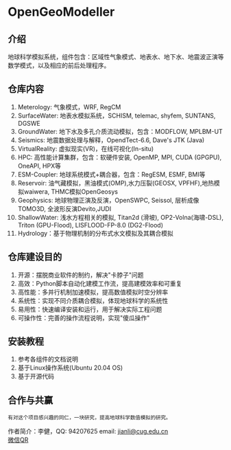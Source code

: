 # OpenGeoModeller

## 介绍

地球科学模拟系统，组件包含：区域性气象模式、地表水、地下水、地震波正演等数学模式，以及相应的前后处理程序。

## 仓库内容

1.  Meterology: 气象模式，WRF, RegCM
2.  SurfaceWater: 地表水模拟系统，SCHISM, telemac, shyfem, SUNTANS, DGSWE
3.  GroundWater: 地下水及多孔介质流动模拟，包含：MODFLOW, MPLBM-UT
4.	Seismics: 地震数据处理与解释，OpendTect-6.6, Dave's JTK (Java)
5.  VirtualReality: 虚拟现实(VR)，在线可视化(In-situ)
6.  HPC: 高性能计算集群，包含：软硬件安装, OpenMP, MPI, CUDA (GPGPU), OneAPI, HPX等
7.  ESM-Coupler: 地球系统模式+耦合器，包含：RegESM, ESMF, BMI等
8.  Reservoir: 油气藏模拟，黑油模式(OMP),水力压裂(GEOSX, VPFHF),地热模拟waiwera, THMC模拟OpenGeosys
9.  Geophysics: 地球物理正演及反演，OpenSWPC, Seissol, 层析成像TOMO3D, 全波形反演Devito,JUDI
10. ShallowWater: 浅水方程相关的模拟, Titan2d (滑坡), OP2-Volna(海啸-DSL), Triton (GPU-Flood), LISFLOOD-FP-8.0 (DG2-Flood)
11. Hydrology：基于物理机制的分布式水文模拟及其耦合模拟

## 仓库建设目的

1.  开源：摆脱商业软件的制约，解决"卡脖子"问题
2.  高效：Python脚本自动化建模工作流，提高建模效率和可重复
3.  高性能：多并行机制加速模拟，提高数值模拟时空分辨率
4.  系统性：实现不同介质耦合模拟，体现地球科学的系统性
5.  易用性：快速编译安装和运行，用于解决实际工程问题
6.  可操作性：完善的操作流程说明，实现"傻瓜操作"

## 安装教程

1.  参考各组件的文档说明
2.  基于Linux操作系统(Ubuntu 20.04 OS)
3.  基于开源代码

## 合作与共赢

	有对这个项目感兴趣的同仁，一块研究，提高地球科学数值模拟的研究。

作者简介：李健，QQ: 94207625   	email: jianli@cug.edu.cn   
		  [微信QR](./Author/QR-code.jpg)
